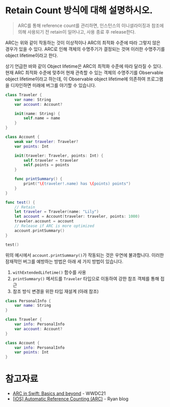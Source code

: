 # Retain Count 방식에 대해 설명하시오.
> ARC를 통해 reference count를 관리하면, 인스턴스의 이니셜라이징과 참조에 의해 사용되기 전 retain이 일어나고, 사용 종료 후 release한다.

ARC는 위와 같이 작동하는 것이 이상적이나 ARC의 최적화 수준에 따라 그렇지 않은 경우가 있을 수 있다. ARC로 인해 객체의 수명주기가 결정되는 것며 이러한 수명주기를 object lifetime이라고 한다.

상기 언급한 바와 같이 Object lifetime은 ARC의 최적화 수준에 따라 달라질 수 있다. 현재 ARC 최적화 수준에 맞추어 현재 관측할 수 있는 객체의 수명주기를 Observable object lifetime이라고 하는데, 이 Observable object lifetime에 의존하여 프로그램을 디자인하면 미래에 버그를 야기할 수 있습니다.

```swift
class Traveler {
    var name: String
    var account: Account?

    init(name: String) {
        self.name = name
    }
}

class Account {
    weak var traveler: Traveler?
    var points: Int

    init(traveler: Traveler, points: Int) {
        self.traveler = traveler
        self.points = points
    }

    func printSummary() {
        print("\(traveler!.name) has \(points) points")
    }
}

func test() {
    // Retain
    let traveler = Traveler(name: "Lily")
    let account = Account(traveler: traveler, points: 1000)
    traveler.account = account
    // Release if ARC is more optimized
    account.printSummary()
}

test()
```

위의 예시에서 `account.printSummary()`가 작동되는 것은 우연에 불과합니다. 이러한 잠재적인 버그를 예방하는 방법은 아래 세 가지 방법이 있습니다.

1. `withExtendedLifetime()` 함수를 사용
2. `printSummary()` 메서드를 `Traveler` 타입으로 이동하여 강한 참조 객체를 통해 접근
3. 참조 방식 변경을 위한 타입 재설계 (아래 참조)

```swift
class PersonalInfo {
    var name: String
}

class Traveler {
    var info: PersonalInfo
    var account: Account?
}

class Account {
    var info: PersonalInfo
    var points: Int
}
```

# 참고자료
- [ARC in Swift: Basics and beyond](https://developer.apple.com/videos/play/wwdc2021/10216/) - WWDC21
- [[iOS] Automatic Reference Counting (ARC)](https://velog.io/@ryan-son/iOS-Automatic-Reference-Counting-ARC) - Ryan blog